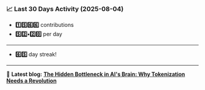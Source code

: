 <!--START_STATS-->
### 📈 Last 30 Days Activity (2025-08-04)  
- **1️⃣5️⃣6️⃣6️⃣** contributions  
- **5️⃣2️⃣•2️⃣0️⃣** per day
---
- **6️⃣5️⃣** day streak!
---
📝 **Latest blog:** [**The Hidden Bottleneck in AI's Brain: Why Tokenization Needs a Revolution**](https://andriak.com/blog/tokenization-revolution)
<!--END_STATS-->
